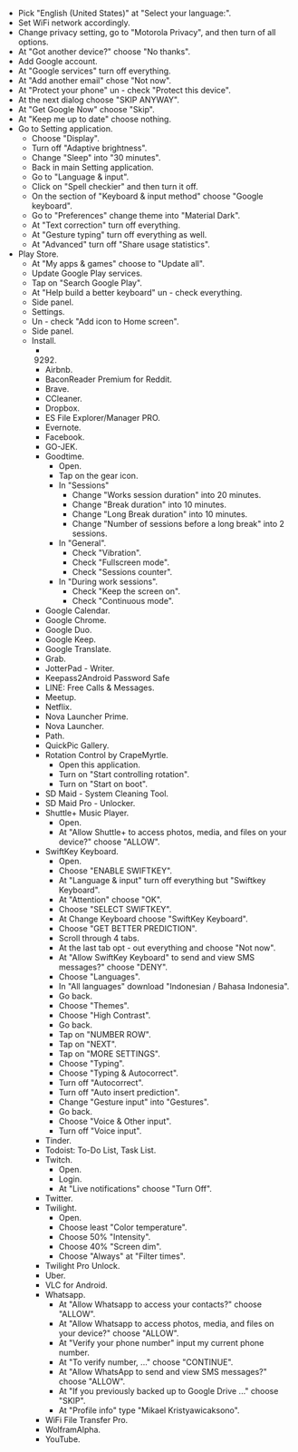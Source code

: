* Pick "English (United States)" at "Select your language:".
* Set WiFi network accordingly.
* Change privacy setting, go to "Motorola Privacy", and then turn of all options.
* At "Got another device?" choose "No thanks".
* Add Google account.
* At "Google services" turn off everything.
* At "Add another email" chose "Not now".
* At "Protect your phone" un - check "Protect this device".
* At the next dialog choose "SKIP ANYWAY".
* At "Get Google Now" choose "Skip".
* At "Keep me up to date" choose nothing.
* Go to Setting application.
    * Choose "Display".
    * Turn off "Adaptive brightness".
    * Change "Sleep" into "30 minutes".
    * Back in main Setting application.
    * Go to "Language & input".
    * Click on "Spell checkier" and then turn it off.
    * On the section of "Keyboard & input method" choose "Google keyboard".
    * Go to "Preferences" change theme into "Material Dark".
    * At "Text correction" turn off everything.
    * At "Gesture typing" turn off everything as well.
    * At "Advanced" turn off "Share usage statistics".
* Play Store.
    * At "My apps & games" choose to "Update all".
    * Update Google Play services.
    * Tap on "Search Google Play".
    * At "Help build a better keyboard" un - check everything.
    * Side panel.
    * Settings.
    * Un - check "Add icon to Home screen".
    * Side panel.
    * Install.
        * 9292.
        * Airbnb.
        * BaconReader Premium for Reddit.
        * Brave.
        * CCleaner.
        * Dropbox.
        * ES File Explorer/Manager PRO.
        * Evernote.
        * Facebook.
        * GO-JEK.
        * Goodtime.
            * Open.
            * Tap on the gear icon.
            * In "Sessions"
                * Change "Works session duration" into 20 minutes.
                * Change "Break duration" into 10 minutes.
                * Change "Long Break duration" into 10 minutes.
                * Change "Number of sessions before a long break" into 2 sessions.
            * In "General".
                * Check "Vibration".
                * Check "Fullscreen mode".
                * Check "Sessions counter".
            * In "During work sessions".
                * Check "Keep the screen on".
                * Check "Continuous mode".
        * Google Calendar.
        * Google Chrome.
        * Google Duo.
        * Google Keep.
        * Google Translate.
        * Grab.
        * JotterPad - Writer.
        * Keepass2Android Password Safe
        * LINE: Free Calls & Messages.
        * Meetup.
        * Netflix.
        * Nova Launcher Prime.
        * Nova Launcher.
        * Path.
        * QuickPic Gallery.
        * Rotation Control by CrapeMyrtle.
            * Open this application.
            * Turn on "Start controlling rotation".
            * Turn on "Start on boot".
        * SD Maid - System Cleaning Tool.
        * SD Maid Pro - Unlocker.
        * Shuttle+ Music Player.
            * Open.
            * At "Allow Shuttle+ to access photos, media, and files on your device?" choose "ALLOW".
        * SwiftKey Keyboard.
            * Open.
            * Choose "ENABLE SWIFTKEY".
            * At "Language & input" turn off everything but "Swiftkey Keyboard".
            * At "Attention" choose "OK".
            * Choose "SELECT SWIFTKEY".
            * At Change Keyboard choose "SwiftKey Keyboard".
            * Choose "GET BETTER PREDICTION".
            * Scroll through 4 tabs.
            * At the last tab opt - out everything and choose "Not now".
            * At "Allow SwiftKey Keyboard" to send and view SMS messages?" choose "DENY".
            * Choose "Languages".
            * In "All languages" download "Indonesian / Bahasa Indonesia".
            * Go back.
            * Choose "Themes".
            * Choose "High Contrast".
            * Go back.
            * Tap on "NUMBER ROW".
            * Tap on "NEXT".
            * Tap on "MORE SETTINGS".
            * Choose "Typing".
            * Choose "Typing & Autocorrect".
            * Turn off "Autocorrect".
            * Turn off "Auto insert prediction".
            * Change "Gesture input" into "Gestures".
            * Go back.
            * Choose "Voice & Other input".
            * Turn off "Voice input".
        * Tinder.
        * Todoist: To-Do List, Task List.
        * Twitch.
            * Open.
            * Login.
            * At "Live notifications" choose "Turn Off".
        * Twitter.
        * Twilight.
            * Open.
            * Choose least "Color temperature".
            * Choose 50% "Intensity".
            * Choose 40% "Screen dim".
            * Choose "Always" at "Filter times".
        * Twilight Pro Unlock.
        * Uber.
        * VLC for Android.
        * Whatsapp.
            * At "Allow Whatsapp to access your contacts?" choose "ALLOW".
            * At "Allow Whatsapp to access photos, media, and files on your device?" choose "ALLOW".
            * At "Verify your phone number" input my current phone number.
            * At "To verify number, ..." choose "CONTINUE".
            * At "Allow WhatsApp to send and view SMS messages?" choose "ALLOW".
            * At "If you previously backed up to Google Drive ..." choose "SKIP".
            * At "Profile info" type "Mikael Kristyawicaksono".
        * WiFi File Transfer Pro.
        * WolframAlpha.
        * YouTube.